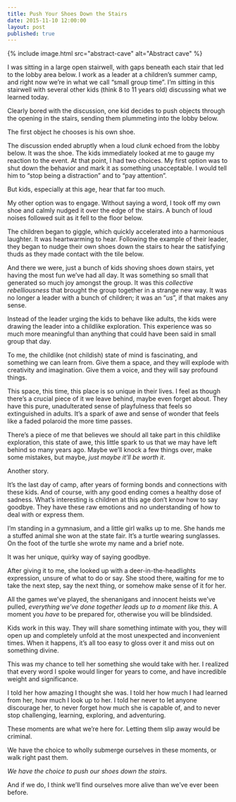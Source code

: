 ```yaml
---
title: Push Your Shoes Down the Stairs
date: 2015-11-10 12:00:00
layout: post
published: true
---
```


{% include image.html src="abstract-cave" alt="Abstract cave" %}

I was sitting in a large open stairwell, with gaps beneath each stair that led to the lobby area below. I work as a leader at a children’s summer camp, and right now we’re in what we call “small group time”. I’m sitting in this stairwell with several other kids (think 8 to 11 years old) discussing what we learned today.

Clearly bored with the discussion, one kid decides to push objects through the opening in the stairs, sending them plummeting into the lobby below.

The first object he chooses is his own shoe.

<!--more-->

The discussion ended abruptly when a loud *clunk* echoed from the lobby below. It was the shoe. The kids immediately looked at me to gauge my reaction to the event. At that point, I had two choices. My first option was to shut down the behavior and mark it as something unacceptable. I would tell him to “stop being a distraction” and to “pay attention”.

But kids, especially at this age, hear that far too much.

My other option was to engage. Without saying a word, I took off my own shoe and calmly nudged it over the edge of the stairs. A bunch of loud noises followed suit as it fell to the floor below.

The children began to giggle, which quickly accelerated into a harmonious laughter. It was heartwarming to hear. Following the example of their leader, they began to nudge their own shoes down the stairs to hear the satisfying thuds as they made contact with the tile below.

And there we were, just a bunch of kids shoving shoes down stairs, yet having the most fun we’ve had all day. It was something so small that generated so much joy amongst the group. It was this *collective rebelliousness* that brought the group together in a strange new way. It was no longer a leader with a bunch of children; it was an “*us*”, if that makes any sense.

Instead of the leader urging the kids to behave like adults, the kids were drawing the leader into a childlike exploration. This experience was so much more meaningful than anything that could have been said in small group that day.

To me, the childlike (not childish) state of mind is fascinating, and something we can learn from. Give them a space, and they will explode with creativity and imagination. Give them a voice, and they will say profound things.

This space, this time, this place is so unique in their lives. I feel as though there’s a crucial piece of it we leave behind, maybe even forget about. They have this pure, unadulterated sense of playfulness that feels so extinguished in adults. It’s a spark of awe and sense of wonder that feels like a faded polaroid the more time passes.

There’s a piece of me that believes we should all take part in this childlike exploration, this state of awe, this little spark to us that we may have left behind so many years ago. Maybe we’ll knock a few things over, make some mistakes, but maybe, *just maybe it’ll be worth it*.

Another story.

It’s the last day of camp, after years of forming bonds and connections with these kids. And of course, with any good ending comes a healthy dose of sadness. What’s interesting is children at this age don’t know how to say goodbye. They have these raw emotions and no understanding of how to deal with or express them.

I’m standing in a gymnasium, and a little girl walks up to me. She hands me a stuffed animal she won at the state fair. It’s a turtle wearing sunglasses. On the foot of the turtle she wrote my name and a brief note.

It was her unique, quirky way of saying goodbye.

After giving it to me, she looked up with a deer-in-the-headlights expression, unsure of what to do or say. She stood there, waiting for me to take the next step, say the next thing, or somehow make sense of it for her.

All the games we’ve played, the shenanigans and innocent heists we’ve pulled, *everything we’ve done together leads up to a moment like this*. A moment you *have* to be prepared for, otherwise you will be blindsided.

Kids work in this way. They will share something intimate with you, they will open up and completely unfold at the most unexpected and inconvenient times. When it happens, it’s all too easy to gloss over it and miss out on something divine.

This was my chance to tell her something she would take with her. I realized that every word I spoke would linger for years to come, and have incredible weight and significance.

I told her how amazing I thought she was. I told her how much I had learned from her, how much I look up to her. I told her never to let anyone discourage her, to never forget how much she is capable of, and to never stop challenging, learning, exploring, and adventuring.

These moments are what we’re here for. Letting them slip away would be criminal.

We have the choice to wholly submerge ourselves in these moments, or walk right past them.

*We have the choice to push our shoes down the stairs.*

And if we do, I think we’ll find ourselves more alive than we’ve ever been before.
